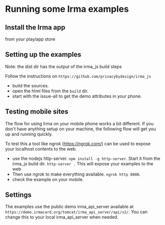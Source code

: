 # Running some Irma examples

## Install the Irma app

from your play/app store

## Setting up the examples

Note: the dist dir has the output of the irma_js build steps

Follow the instructions on `https://github.com/privacybydesign/irma_js`

- build the sources.
- open the html files from the `build` dir.
- start with the issue-all to get the demo attributes in your phone.

## Testing mobile sites

The flow for using Irma on your mobile phone works a bit different. If you don't have anything setup on your machine, the following flow will get you up and running quickly. 

To test this a tool like ngrok (https://ngrok.com/) can be used to expose your localhost contents to the web.

- use the nodejs http-server. `npm install -g http-server`. Start it from the irma_js build dir.
`http-server .` This will expose your examples to the web
- Then use ngrok to make everything available. `ngrok http 8080`.
- check the example on your mobile.


## Settings

The examples use the public demo irma_api_server available at `https://demo.irmacard.org/tomcat/irma_api_server/api/v2/`. You can change this to your local irma_api_server when needed. 